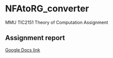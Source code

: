 # NFAtoRG_converter
MMU TIC2151 Theory of Computation Assignment
## Assignment report 
[Google Docs link](https://docs.google.com/document/d/1srXI2o8jBSmns-mudRC4Z8V5A9P_yQpolA_iwK1FFDE/edit?usp=sharing)
